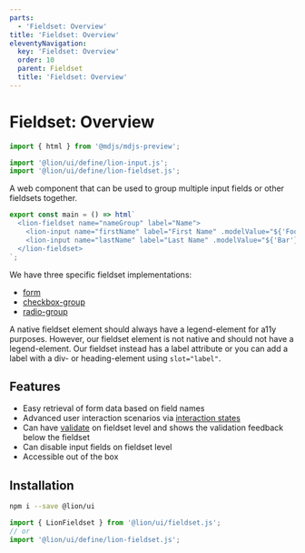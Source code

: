 ```yaml
---
parts:
  - 'Fieldset: Overview'
title: 'Fieldset: Overview'
eleventyNavigation:
  key: 'Fieldset: Overview'
  order: 10
  parent: Fieldset
  title: 'Fieldset: Overview'
---
```


# Fieldset: Overview

```js script
import { html } from '@mdjs/mdjs-preview';

import '@lion/ui/define/lion-input.js';
import '@lion/ui/define/lion-fieldset.js';
```

A web component that can be used to group multiple input fields or other fieldsets together.

```js preview-story
export const main = () => html`
  <lion-fieldset name="nameGroup" label="Name">
    <lion-input name="firstName" label="First Name" .modelValue="${'Foo'}"></lion-input>
    <lion-input name="lastName" label="Last Name" .modelValue="${'Bar'}"></lion-input>
  </lion-fieldset>
`;
```

We have three specific fieldset implementations:

- [form](../form/overview.md)
- [checkbox-group](../checkbox-group/overview.md)
- [radio-group](../radio-group/overview.md)

A native fieldset element should always have a legend-element for a11y purposes.
However, our fieldset element is not native and should not have a legend-element.
Our fieldset instead has a label attribute or you can add a label with a div- or heading-element using `slot="label"`.

## Features

- Easy retrieval of form data based on field names
- Advanced user interaction scenarios via [interaction states](../../fundamentals/systems/form/interaction-states.md)
- Can have [validate](../../fundamentals/systems/form/validate.md) on fieldset level and shows the validation feedback below the fieldset
- Can disable input fields on fieldset level
- Accessible out of the box

## Installation

```bash
npm i --save @lion/ui
```

```js
import { LionFieldset } from '@lion/ui/fieldset.js';
// or
import '@lion/ui/define/lion-fieldset.js';
```
